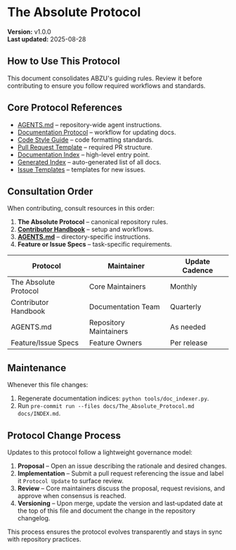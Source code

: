 # The Absolute Protocol

**Version:** v1.0.0  
**Last updated:** 2025-08-28

## How to Use This Protocol
This document consolidates ABZU's guiding rules. Review it before contributing to ensure you follow required workflows and standards.

## Core Protocol References
- [AGENTS.md](../AGENTS.md) – repository-wide agent instructions.
- [Documentation Protocol](documentation_protocol.md) – workflow for updating docs.
- [Code Style Guide](../CODE_STYLE.md) – code formatting standards.
- [Pull Request Template](../.github/pull_request_template.md) – required PR structure.
- [Documentation Index](index.md) – high-level entry point.
- [Generated Index](INDEX.md) – auto-generated list of all docs.
- [Issue Templates](../.github/ISSUE_TEMPLATE/) – templates for new issues.

## Consultation Order
When contributing, consult resources in this order:

1. **The Absolute Protocol** – canonical repository rules.
2. **[Contributor Handbook](CONTRIBUTOR_HANDBOOK.md)** – setup and workflows.
3. **[AGENTS.md](../AGENTS.md)** – directory-specific instructions.
4. **Feature or Issue Specs** – task-specific requirements.

| Protocol | Maintainer | Update Cadence |
| --- | --- | --- |
| The Absolute Protocol | Core Maintainers | Monthly |
| Contributor Handbook | Documentation Team | Quarterly |
| AGENTS.md | Repository Maintainers | As needed |
| Feature/Issue Specs | Feature Owners | Per release |

## Maintenance
Whenever this file changes:
1. Regenerate documentation indices: `python tools/doc_indexer.py`.
2. Run `pre-commit run --files docs/The_Absolute_Protocol.md docs/INDEX.md`.

## Protocol Change Process
Updates to this protocol follow a lightweight governance model:

1. **Proposal** – Open an issue describing the rationale and desired changes.
2. **Implementation** – Submit a pull request referencing the issue and label it `Protocol Update` to surface review.
3. **Review** – Core maintainers discuss the proposal, request revisions, and approve when consensus is reached.
4. **Versioning** – Upon merge, update the version and last‑updated date at the top of this file and document the change in the repository changelog.

This process ensures the protocol evolves transparently and stays in sync with repository practices.


